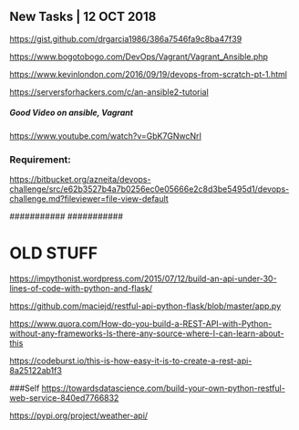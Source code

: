 ## New Tasks | 12 OCT 2018

https://gist.github.com/drgarcia1986/386a7546fa9c8ba47f39

https://www.bogotobogo.com/DevOps/Vagrant/Vagrant_Ansible.php

https://www.kevinlondon.com/2016/09/19/devops-from-scratch-pt-1.html

https://serversforhackers.com/c/an-ansible2-tutorial

##### Good Video on ansible, Vagrant

https://www.youtube.com/watch?v=GbK7GNwcNrI

### Requirement:
https://bitbucket.org/azneita/devops-challenge/src/e62b3527b4a7b0256ec0e05666e2c8d3be5495d1/devops-challenge.md?fileviewer=file-view-default


###########
###########
# OLD STUFF
https://impythonist.wordpress.com/2015/07/12/build-an-api-under-30-lines-of-code-with-python-and-flask/  

https://github.com/maciejd/restful-api-python-flask/blob/master/app.py

https://www.quora.com/How-do-you-build-a-REST-API-with-Python-without-any-frameworks-Is-there-any-source-where-I-can-learn-about-this

https://codeburst.io/this-is-how-easy-it-is-to-create-a-rest-api-8a25122ab1f3

###Self
https://towardsdatascience.com/build-your-own-python-restful-web-service-840ed7766832 

https://pypi.org/project/weather-api/
